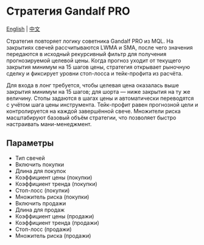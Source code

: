 # Стратегия Gandalf PRO
[English](README.md) | [中文](README_cn.md)

Стратегия повторяет логику советника Gandalf PRO из MQL. На закрытиях свечей рассчитываются LWMA и SMA, после чего значения
передаются в исходный рекурсивный фильтр для получения прогнозируемой целевой цены. Когда прогноз уходит от текущего закрытия
минимум на 15 шагов цены, стратегия открывает рыночную сделку и фиксирует уровни стоп-лосса и тейк-профита из расчёта.

Для входа в лонг требуется, чтобы целевая цена оказалась выше закрытия минимум на 15 шагов; для шорта — ниже закрытия на ту же
величину. Стопы задаются в шагах цены и автоматически переводятся с учётом шага цены инструмента. Тейк-профит равен прогнозной
цели и контролируется на каждой завершённой свече. Множители риска масштабируют базовый объём стратегии, что позволяет быстро
настраивать мани-менеджмент.

## Параметры
- Тип свечей
- Включить покупки
- Длина для покупок
- Коэффициент цены (покупки)
- Коэффициент тренда (покупки)
- Стоп-лосс (покупки)
- Множитель риска (покупки)
- Включить продажи
- Длина для продаж
- Коэффициент цены (продажи)
- Коэффициент тренда (продажи)
- Стоп-лосс (продажи)
- Множитель риска (продажи)
